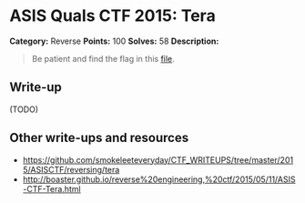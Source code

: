 # ASIS Quals CTF 2015: Tera

**Category:** Reverse
**Points:** 100
**Solves:** 58
**Description:**

> Be patient and find the flag in this [file](http://tasks.asis-ctf.ir/tera_85021482a68d6ed21892ea99b84f13f3).

## Write-up

(TODO)

## Other write-ups and resources

* <https://github.com/smokeleeteveryday/CTF_WRITEUPS/tree/master/2015/ASISCTF/reversing/tera>
* <http://boaster.github.io/reverse%20engineering,%20ctf/2015/05/11/ASIS-CTF-Tera.html>
